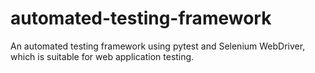 # automated-testing-framework
An automated testing framework using pytest and Selenium WebDriver, which is suitable for web application testing.
